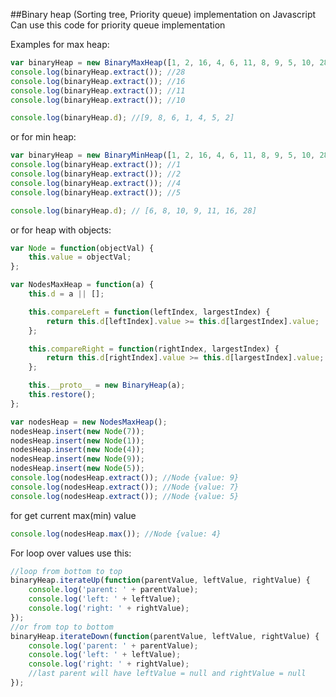 ##Binary heap (Sorting tree, Priority queue) implementation on Javascript
Can use this code for priority queue implementation

Examples for max heap:
```javascript
var binaryHeap = new BinaryMaxHeap([1, 2, 16, 4, 6, 11, 8, 9, 5, 10, 28]);
console.log(binaryHeap.extract()); //28
console.log(binaryHeap.extract()); //16
console.log(binaryHeap.extract()); //11
console.log(binaryHeap.extract()); //10

console.log(binaryHeap.d); //[9, 8, 6, 1, 4, 5, 2]
```
or for min heap:
```javascript
var binaryHeap = new BinaryMinHeap([1, 2, 16, 4, 6, 11, 8, 9, 5, 10, 28]);
console.log(binaryHeap.extract()); //1
console.log(binaryHeap.extract()); //2
console.log(binaryHeap.extract()); //4
console.log(binaryHeap.extract()); //5

console.log(binaryHeap.d); // [6, 8, 10, 9, 11, 16, 28]
```
or for heap with objects:
```javascript
var Node = function(objectVal) {
    this.value = objectVal;
};

var NodesMaxHeap = function(a) {
    this.d = a || [];

    this.compareLeft = function(leftIndex, largestIndex) {
        return this.d[leftIndex].value >= this.d[largestIndex].value;
    };

    this.compareRight = function(rightIndex, largestIndex) {
        return this.d[rightIndex].value >= this.d[largestIndex].value;
    };

    this.__proto__ = new BinaryHeap(a);
    this.restore();
};

var nodesHeap = new NodesMaxHeap();
nodesHeap.insert(new Node(7));
nodesHeap.insert(new Node(1));
nodesHeap.insert(new Node(4));
nodesHeap.insert(new Node(9));
nodesHeap.insert(new Node(5));
console.log(nodesHeap.extract()); //Node {value: 9} 
console.log(nodesHeap.extract()); //Node {value: 7} 
console.log(nodesHeap.extract()); //Node {value: 5}
```
for get current max(min) value
```javascript
console.log(nodesHeap.max()); //Node {value: 4}
```
For loop over values use this:
```javascript
//loop from bottom to top
binaryHeap.iterateUp(function(parentValue, leftValue, rightValue) {
    console.log('parent: ' + parentValue);
    console.log('left: ' + leftValue);
    console.log('right: ' + rightValue);
});
//or from top to bottom
binaryHeap.iterateDown(function(parentValue, leftValue, rightValue) {
    console.log('parent: ' + parentValue);
    console.log('left: ' + leftValue);
    console.log('right: ' + rightValue);
    //last parent will have leftValue = null and rightValue = null
});
```
